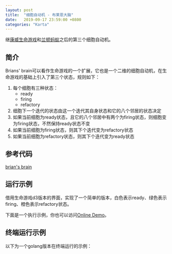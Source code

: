 ```yaml
---
layout: post
title:  "细胞自动机 - 布莱恩大脑"
date:   2019-09-17 23:59:00 +0800
categories: "Karta"
---
```


继[康威生命游戏](/karta/2019/07/11/game-of-life/)和[兰顿蚂蚁](/karta/2019/07/11/langton-ant-problem/)之后的第三个细胞自动机。

## 简介

Brians' brain可以看作生命游戏的一个扩展，它也是一个二维的细胞自动机，在生命游戏的基础上引入了第三个状态，规则如下：

1. 每个细胞有三种状态：
    * ready
    * firing
    * refactory
1. 细胞下一个迭代的状态由这一个迭代其自身状态和它的八个邻居的状态决定
1. 如果当前细胞为ready状态，且它的八个邻居中有两个为firing状态，则细胞变为firing状态，不然保持ready状态不变
1. 如果当前细胞为firing状态，则其下个迭代变为refactory状态
1. 如果当前细胞为refactory状态，则其下个迭代变为ready状态

## 参考代码

[brian's brain](https://github.com/feiyuw/brianbrain)

## 运行示例

借用生命游戏d3版本的界面，实现了一个简单的版本，白色表示ready、绿色表示firing、橙色表示refactory状态。

下面是一个执行示例，你也可以访问[Online Demo](/brianbrain/index.html)。

<div>
  <div id="board" width='100%'></div>
  <style>
    svg {
      width: 100%;
    }
    circle[data="2"] {
      fill: orange;
    }
    circle[data="1"] {
      fill: green;
    }
    circle[data="0"] {
      fill: white;
    }
  </style>
  <script src="//cdnjs.cloudflare.com/ajax/libs/lodash.js/4.13.1/lodash.min.js"></script>
  <script src="//cdnjs.cloudflare.com/ajax/libs/d3/4.1.1/d3.min.js"></script>
  <script src='/brianbrain/index.d3.js'></script>
  <script>
    const board = new Board('#board')
    const rows = 30
    const cols = 60
    const delay = 500
    const game = new BrianBrain(rows, cols)
    game.initBoard()
    board.render(game.getLives())
    const handler = () => {
      game.nextRound()
      board.render(game.getLives())
      setTimeout(handler, delay)
    }
    handler()
  </script>
</div>

## 终端运行示例

以下为一个golang版本在终端运行的示例：

<script id="asciicast-f1SPnBZdVPVPZAWbgnNYHOstX" src="https://asciinema.org/a/f1SPnBZdVPVPZAWbgnNYHOstX.js" async></script>
